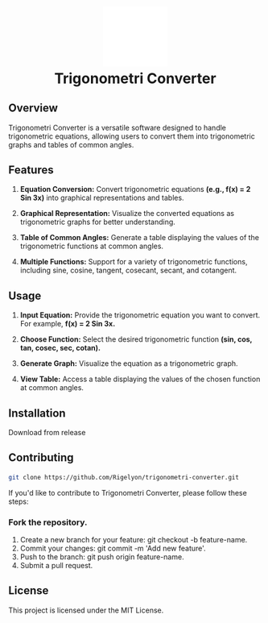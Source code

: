 <h1 align="center">
  <img src="./Assets/icon_white.png" alt="Trigonometri" width="128" />
  <br>
  Trigonometri Converter
  <br>
</h1>

## Overview
Trigonometri Converter is a versatile software designed to handle trigonometric equations, allowing users to convert them into trigonometric graphs and tables of common angles.

## Features
1. **Equation Conversion:** Convert trigonometric equations **(e.g., f(x) = 2 Sin 3x)** into graphical representations and tables.

2. **Graphical Representation:** Visualize the converted equations as trigonometric graphs for better understanding.

3. **Table of Common Angles:** Generate a table displaying the values of the trigonometric functions at common angles.

4. **Multiple Functions:** Support for a variety of trigonometric functions, including sine, cosine, tangent, cosecant, secant, and cotangent.

## Usage
1. **Input Equation:** Provide the trigonometric equation you want to convert. For example, **f(x) = 2 Sin 3x.**

2. **Choose Function:** Select the desired trigonometric function **(sin, cos, tan, cosec, sec, cotan).**

3. **Generate Graph:** Visualize the equation as a trigonometric graph.

4. **View Table:** Access a table displaying the values of the chosen function at common angles.

## Installation
Download from release

## Contributing
```bash
git clone https://github.com/Rigelyon/trigonometri-converter.git
```
If you'd like to contribute to Trigonometri Converter, please follow these steps:

### Fork the repository.
1. Create a new branch for your feature: git checkout -b feature-name.
2. Commit your changes: git commit -m 'Add new feature'.
3. Push to the branch: git push origin feature-name.
4. Submit a pull request.

## License
This project is licensed under the MIT License.

